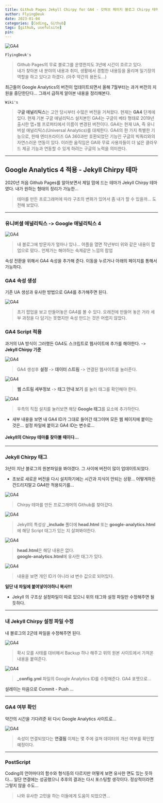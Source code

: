 ```yaml
---
title: Github Pages Jekyll Chirpy for GA4 - 깃허브 페이지 블로그 Chirpy 테마 최신 GA4 적용하는법
author: FlyingDeuk
date: 2023-01-04
categories: [Coding, Github]
tags: [github, usefulsite]
pin:
---
```


![GA4](/img/coding/github/GA.jpg)

`FlyingDeuk's`
> Github Pages의 무료 블로그를 운영한지도 3년에 시간이 흐르고 있다. <br>
내가 찾아본 내 분야의 내용과 취미, 생활에서 경험한 내용등을 올리며 일기장의 역할을 하고 있다고 하겠다. (아주 약간의 용돈도...) <br>

최근들어 Google Analytics의 버전이 업데이트되면서 올해 7월부터는 과거 버전의 지원을 중단한단다... 그래서 급하게 알아본 내용을 정리해본다.

`Wiki's`
> **구글 애널리틱스**는 고안 당시부터 수많은 버전을 거쳐왔다. 현재는 **GA4** 단계에 있다. 현재 기본 구글 애널리틱스 설치본인 GA4는 구글이 베타 형태로 2019년 출시한 앱+웹 프로퍼티에서 이름이 변경된 버전이다. GA4는 현재 UA, 즉 유니버설 애널리틱스(Universal Analytics)를 대체한다. GA4의 한 가지 특별한 기능으로, 한때 엔터프라이즈 GA 360과만 호환되었던 기능인 구글의 빅쿼리와의 자연스러운 연동이 있다. 이러한 움직임은 GA와 무료 사용자들이 더 넓은 클라우드 제공 기능과 연동할 수 있게 하려는 구글의 노력을 의미한다.

-------

## Google Analytics 4 적용 - Jekyll Chirpy 테마
2020년 처음 Github Pages를 알아보면서 제일 맘에 드는 테마가 Jekyll Chirpy 테마 였다. 내가 원하는 형태의 정리가 가능한...
> 테마를 만든 프로그래머에 따라 구조의 변화가 있어서 좀 내가 할 수 있을까... 도전해 보았다.

-------

### 유니버셜 애널리틱스 -> Google 애널리틱스 4

![GA4](/img/coding/github/GA11.jpg)
> 내 블로그에 방문자가 얼마나 있나... 어플을 열면 작년부터 위와 같은 내용이 팝업으로 떴다.. 언제가는 해야하는 숙제같은 느낌의 팝업

속성 전환을 위해서 GA4 속성을 추가해 준다. 이동을 누르거나 아래의 페이지를 통해서 가능하다.

### GA4 속성 생성
기존 UA 생성과 유사한 방법으로 GA4를 추가해주면 된다.

![GA4](/img/coding/github/GA3.jpg)
> 초기 팝업을 보고 만들어놓은 GA4를 볼 수 있다. 오래전에 만들어 놓은 거라 세부 과정을 다 담기는 못했지만 속성 만드는 것은 어렵지 않았다.

### GA4 Script 적용
과거의 UA 방식이 그러했든 GA4도 스크립트로 웹사이트에 추가를 해야한다. -> **Jekyll Chirpy 기준**

![GA4](/img/coding/github/GA13.jpg)
> GA4 생성후 **설정** -> **데이터 스트림** -> 연결된 웹사이트를 눌러준다.

![GA4](/img/coding/github/GA1.jpg)
> **웹 스트림 세부정보** -> **태그 안내 보기** 를 눌러 태그를 확인해야 한다.

![GA4](/img/coding/github/GA2.jpg)
> 우측의 직접 설치를 눌러보면 해당 **Google 태그**를 <head> 요소에 추가하란다.
- 새부 내용을 보면 내 GA4 ID가 그대로 들어간 태그이며 모든 웹 페이지에 붙이는 것은... 설정 파일에 붙이고 GA4 ID는 변수로...

#### Jekyll의 Chirpy 테마를 찾아볼 때이다...

-----------

### Jekyll Chirpy 태그
3년이 지난 블로그의 원본파일을 봐야겠다. 그 사이에 버전이 많이 업데이트되었다.
- 초보로 새로운 버전을 다시 설치하기에는 시간과 지식이 안되는 상황... 어떻게하든 건드리지말고 GA4만 적용되기를...


![GA4](/img/coding/github/GA6.jpg)
> Chirpy 테마를 만든 프로그래머의 Github를 찾아갔다.

![GA4](/img/coding/github/GA8.jpg)
> Jekyll의 특성상 **_include** 폴더에 **head.html** 또는 **google-analytics.html** 에 해당 Script 태그가 있는 지 살펴봐야한다.  

![GA4](/img/coding/github/GA9.jpg)
> **head.html**은 해당 내용은 없다. <br>
**google-analytics.html**에 유사한 태그가 있다.


![GA4](/img/coding/github/GA10.jpg)
> 내용을 보면 개인 ID가 아니라 id 변수 값으로 되어있다.

**일단 내 파일에 붙여넣어야하니 복사!!!**
- Jekyll 의 구조상 설정파일이 따로 있으니 위의 태그와 설정 파일만 수정해주면 될 듯하다.

------------------

### 내 Jekyll Chirpy 설정 파일 수정

내 블로그의 2군데 파일을 수정해주면 된다.

![GA4](/img/coding/github/GA4.jpg)
> 확시 모를 사태를 대비해서 Backup 하나 해주고 위의 원본 사이트에서 가져온 내용을 붙여준다.

![GA4](/img/coding/github/GA5.jpg)
> **_config.yml** 파일의 Google Analytics ID를 수정해준다. GA4 포멧으로...

설레이는 마음으로 Commit - Push ...

------------

### GA4 여부 확인
약간의 시간을 기다려준 뒤 다시 Google Analytics 사이트로...

![GA4](/img/coding/github/GA12.jpg)
> 속성이 연결되었다는 **연결됨** 이제는 몇 주에 걸쳐 데이터의 개선 여부를 확인할 예정이다.

---------

### PostScript
Coding의 언어마다의 함수와 형식등의 다르지만 어떻게 보면 유사한 면도 있는 듯하다... 일단 연결에는 성공했으니 추후의 결과는 다시 포스팅할 생각이다. 정상적이라면 그렇지 않을 수도...
> 나와 유사한 고민을 하는 이들에게 도움이 되었으면...
